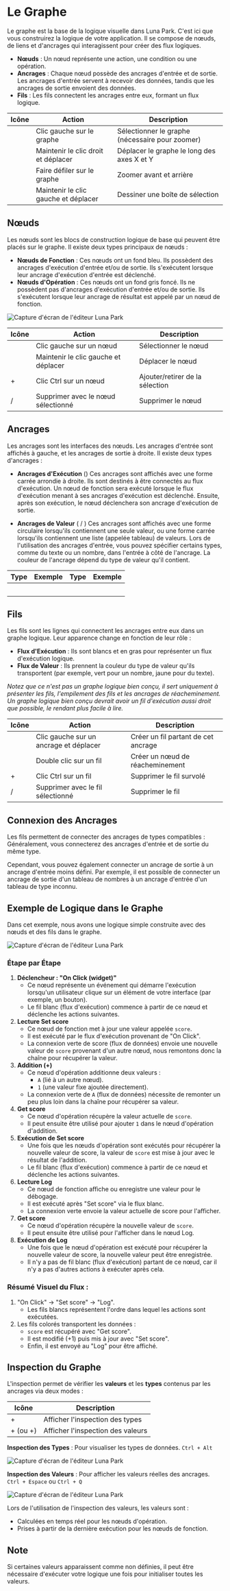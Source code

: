 <script setup lang="ts">
import {LogicType} from "@luna-park/logicnodes";
import {graphLog} from "/assets/examples/graphLog.ts";
import {graphWire} from "/assets/examples/graphWire.ts";
</script>

<style>
.shortcut {
    display: inline-flex;
    align-items: center;
    gap: var(--length-xs);
}
</style>

# Le Graphe

Le graphe est la base de la logique visuelle dans Luna Park. C'est ici que vous construirez la logique de votre application. Il se compose de nœuds, de liens et d'ancrages qui interagissent pour créer des flux logiques.

- **Nœuds** : Un nœud représente une action, une condition ou une opération.
- **Ancrages** : Chaque nœud possède des ancrages d'entrée et de sortie. Les ancrages d'entrée servent à recevoir des données, tandis que les ancrages de sortie envoient des données.
- **Fils** : Les fils connectent les ancrages entre eux, formant un flux logique.

<DExampleEditor :graph="graphLog" editor-id="graph-log" animation :zoomLevel="0"/>

| Icône                      | Action                    | Description                       |
|----------------------------|---------------------------|-----------------------------------|
| <LMouseIcon left />        | Clic gauche sur le graphe  | Sélectionner le graphe (nécessaire pour zoomer) |
| <LMouseIcon move right />  | Maintenir le clic droit et déplacer | Déplacer le graphe le long des axes X et Y |
| <LMouseIcon scroll />      | Faire défiler sur le graphe | Zoomer avant et arrière          |
| <LMouseIcon left move />   | Maintenir le clic gauche et déplacer | Dessiner une boîte de sélection |

## Nœuds

Les nœuds sont les blocs de construction logique de base qui peuvent être placés sur le graphe. Il existe deux types principaux de nœuds :

- **Nœuds de Fonction** : Ces nœuds ont un fond bleu. Ils possèdent des ancrages d'exécution d'entrée et/ou de sortie. Ils s'exécutent lorsque leur ancrage d'exécution d'entrée est déclenché.
- **Nœuds d'Opération** : Ces nœuds ont un fond gris foncé. Ils ne possèdent pas d'ancrages d'exécution d'entrée et/ou de sortie. Ils s'exécutent lorsque leur ancrage de résultat est appelé par un nœud de fonction.

![Capture d'écran de l'éditeur Luna Park](/assets/images/visual-scripting/graph/screen2.png)

| Icône                                                                                         | Action                    | Description               |
|-----------------------------------------------------------------------------------------------|---------------------------|---------------------------|
| <LMouseIcon left />                                                                           | Clic gauche sur un nœud   | Sélectionner le nœud      |
| <LMouseIcon move left />                                                                      | Maintenir le clic gauche et déplacer | Déplacer le nœud         |
| <div class="shortcut"><LKeyIcon key-name="Ctrl" /> + <LMouseIcon left /></div>               | Clic Ctrl sur un nœud      | Ajouter/retirer de la sélection |
| <div class="shortcut"><LKeyIcon key-name="Delete" />/<LKeyIcon key-name="Backspace" /></div> | Supprimer avec le nœud sélectionné | Supprimer le nœud       |

## Ancrages

Les ancrages sont les interfaces des nœuds. Les ancrages d'entrée sont affichés à gauche, et les ancrages de sortie à droite. Il existe deux types d'ancrages :

- **Ancrages d'Exécution** (<DAnchorIcon :schema="LogicType.exec()" />)
  Ces ancrages sont affichés avec une forme carrée arrondie à droite. Ils sont destinés à être connectés au flux d'exécution. Un nœud de fonction sera exécuté lorsque le flux d'exécution menant à ses ancrages d'exécution est déclenché. Ensuite, après son exécution, le nœud déclenchera son ancrage d'exécution de sortie.

- **Ancrages de Valeur** (<DAnchorIcon :schema="LogicType.unknown()" /> / <DAnchorIcon :schema="LogicType.array(LogicType.unknown())" />)
  Ces ancrages sont affichés avec une forme circulaire lorsqu'ils contiennent une seule valeur, ou une forme carrée lorsqu'ils contiennent une liste (appelée tableau) de valeurs. Lors de l'utilisation des ancrages d'entrée, vous pouvez spécifier certains types, comme du texte ou un nombre, dans l'entrée à côté de l'ancrage. La couleur de l'ancrage dépend du type de valeur qu'il contient.

| Type                                                                                                                                                                                            | Exemple                                             | Type                                                                                                                                                                                                                              | Exemple                                                                              |
|-------------------------------------------------------------------------------------------------------------------------------------------------------------------------------------------------|-----------------------------------------------------|-----------------------------------------------------------------------------------------------------------------------------------------------------------------------------------------------------------------------------------|--------------------------------------------------------------------------------------|
| <DAnchorIcon :schema="LogicType.boolean()"/> <DSchemaType :schema="LogicType.boolean()" />                                                                                                      | <DSchemaValue :value="true" />                      | <DAnchorIcon :schema="LogicType.array(LogicType.boolean())" /> <DSchemaType :schema="LogicType.array(LogicType.boolean())" />                                                                                                     | <DSchemaValue :value="[true, false, false]" />                                       |
| <DAnchorIcon :schema="LogicType.number()"/> <DSchemaType :schema="LogicType.number()" />                                                                                                        | <DSchemaValue :value="1980" />                      | <DAnchorIcon :schema="LogicType.array(LogicType.number())" /> <DSchemaType :schema="LogicType.array(LogicType.number())" />                                                                                                       | <DSchemaValue :value="[1980, 2020]" />                                               |
| <DAnchorIcon :schema="LogicType.string()"/> <DSchemaType :schema="LogicType.string()" />                                                                                                        | <DSchemaValue :value="'Hello World'" />             | <DAnchorIcon :schema="LogicType.array(LogicType.string())" /> <DSchemaType :schema="LogicType.array(LogicType.string())" />                                                                                                       | <DSchemaValue :value="['Hello', 'World']" />                                         |
| <DAnchorIcon :schema="LogicType.object({name: LogicType.string(), age: LogicType.number()})" /> <DSchemaType :schema="LogicType.object({name: LogicType.string(), age: LogicType.number()})" /> | <DSchemaValue :value="{ name: 'John', age: 30 }" /> | <DAnchorIcon :schema="LogicType.array(LogicType.object({name: LogicType.string(), age: LogicType.number()}))" /> <DSchemaType :schema="LogicType.array(LogicType.object({name: LogicType.string(), age: LogicType.number()}))" /> | <DSchemaValue :value="[{'name': 'John', 'age': 30}, {'name': 'Jane', 'age': 25}]" /> |
| <DAnchorIcon :schema="LogicType.unknown()" /> <DSchemaType :schema="LogicType.unknown()" />                                                                                                     | <DSchemaValue value="Hello world" />                | <DAnchorIcon :schema="LogicType.array(LogicType.unknown())" /> <DSchemaType :schema="LogicType.array(LogicType.unknown())" />                                                                                                     | <DSchemaValue :value="['Hello', 1234]" />                                            |

## Fils

Les fils sont les lignes qui connectent les ancrages entre eux dans un graphe logique. Leur apparence change en fonction de leur rôle :

- **Flux d'Exécution** : Ils sont blancs et en gras pour représenter un flux d'exécution logique.
- **Flux de Valeur** : Ils prennent la couleur du type de valeur qu'ils transportent (par exemple, vert pour un nombre, jaune pour du texte).

<DExampleEditor :graph="graphWire" editor-id="graph-wire" animation :zoomLevel="2"/>

*Notez que ce n'est pas un graphe logique bien conçu, il sert uniquement à présenter les fils, l'empilement des fils et les ancrages de réacheminement. Un graphe logique bien conçu devrait avoir un fil d'exécution aussi droit que possible, le rendant plus facile à lire.*

| Icône                                                                                         | Action                            | Description                             |
|---------------------------------------------------------------------------------------------|-----------------------------------|-----------------------------------------|
| <LMouseIcon left move />                                                                     | Clic gauche sur un ancrage et déplacer | Créer un fil partant de cet ancrage    |
| <LMouseIcon double left />                                                                   | Double clic sur un fil            | Créer un nœud de réacheminement         |
| <div class="shortcut"><LKeyIcon key-name="Ctrl" /> + <LMouseIcon left /></div>               | Clic Ctrl sur un fil              | Supprimer le fil survolé               |
| <div class="shortcut"><LKeyIcon key-name="Delete" />/<LKeyIcon key-name="Backspace" /></div> | Supprimer avec le fil sélectionné | Supprimer le fil                       |

## Connexion des Ancrages

Les fils permettent de connecter des ancrages de types compatibles :
Généralement, vous connecterez des ancrages d'entrée et de sortie du même type.

Cependant, vous pouvez également connecter un ancrage de sortie à un ancrage d'entrée moins défini. Par exemple, il est possible de connecter un ancrage de sortie d'un tableau de nombres à un ancrage d'entrée d'un tableau de type inconnu.

## Exemple de Logique dans le Graphe

Dans cet exemple, nous avons une logique simple construite avec des nœuds et des fils dans le graphe.

![Capture d'écran de l'éditeur Luna Park](/assets/images/visual-scripting/graph/screen3.png)

### Étape par Étape

1. **Déclencheur : "On Click (widget)"**
    - Ce nœud représente un événement qui démarre l'exécution lorsqu'un utilisateur clique sur un élément de votre interface (par exemple, un bouton).
    - Le fil blanc (flux d'exécution) commence à partir de ce nœud et déclenche les actions suivantes.
2. **Lecture Set score**
    - Ce nœud de fonction met à jour une valeur appelée `score`.
    - Il est exécuté par le flux d'exécution provenant de "On Click".
    - La connexion verte de score (flux de données) envoie une nouvelle valeur de `score` provenant d'un autre nœud, nous remontons donc la chaîne pour récupérer la valeur.
3. **Addition (+)**
    - Ce nœud d'opération additionne deux valeurs :
        - `A` (lié à un autre nœud).
        - `1` (une valeur fixe ajoutée directement).
    - La connexion verte de `A` (flux de données) nécessite de remonter un peu plus loin dans la chaîne pour récupérer sa valeur.
4. **Get score**
    - Ce nœud d'opération récupère la valeur actuelle de `score`.
    - Il peut ensuite être utilisé pour ajouter `1` dans le nœud d'opération d'addition.
5. **Exécution de Set score**
    - Une fois que les nœuds d'opération sont exécutés pour récupérer la nouvelle valeur de score, la valeur de `score` est mise à jour avec le résultat de l'addition.
    - Le fil blanc (flux d'exécution) commence à partir de ce nœud et déclenche les actions suivantes.
6. **Lecture Log**
    - Ce nœud de fonction affiche ou enregistre une valeur pour le débogage.
    - Il est exécuté après "Set score" via le flux blanc.
    - La connexion verte envoie la valeur actuelle de score pour l'afficher.
7. **Get score**
    - Ce nœud d'opération récupère la nouvelle valeur de `score`.
    - Il peut ensuite être utilisé pour l'afficher dans le nœud Log.
8. **Exécution de Log**
    - Une fois que le nœud d'opération est exécuté pour récupérer la nouvelle valeur de score, la nouvelle valeur peut être enregistrée.
    - Il n'y a pas de fil blanc (flux d'exécution) partant de ce nœud, car il n'y a pas d'autres actions à exécuter après cela.

### Résumé Visuel du Flux :

1. "On Click" → "Set score" → "Log".
    - Les fils blancs représentent l'ordre dans lequel les actions sont exécutées.
2. Les fils colorés transportent les données :
    - `score` est récupéré avec "Get score".
    - Il est modifié (+1) puis mis à jour avec "Set score".
    - Enfin, il est envoyé au "Log" pour être affiché.

## Inspection du Graphe

L'inspection permet de vérifier les **valeurs** et les **types** contenus par les ancrages via deux modes :

| Icône                                                                                                                                                                    | Description              |
|--------------------------------------------------------------------------------------------------------------------------------------------------------------------------|--------------------------|
| <div class="shortcut"><LKeyIcon key-name="Ctrl" /> + <LKeyIcon key-name="Alt" /></div>                                                                                  | Afficher l'inspection des types |
| <div class="shortcut"><LKeyIcon key-name="Ctrl" /> + <LKeyIcon space /></div> (ou <div class="shortcut"><LKeyIcon key-name="Ctrl" /> + <LKeyIcon key-name="Q" /></div>) | Afficher l'inspection des valeurs |

**Inspection des Types** : Pour visualiser les types de données. `Ctrl + Alt`

![Capture d'écran de l'éditeur Luna Park](/assets/images/visual-scripting/graph/screen4.png)

**Inspection des Valeurs** : Pour afficher les valeurs réelles des ancrages. `Ctrl + Espace` ou `Ctrl + Q`

![Capture d'écran de l'éditeur Luna Park](/assets/images/visual-scripting/graph/screen5.png)

Lors de l'utilisation de l'inspection des valeurs, les valeurs sont :

- Calculées en temps réel pour les nœuds d'opération.
- Prises à partir de la dernière exécution pour les nœuds de fonction.

<LContainer type="info">
<h2>Note</h2>
Si certaines valeurs apparaissent comme non définies, il peut être nécessaire d'exécuter votre logique une fois pour initialiser toutes les valeurs.
</LContainer>